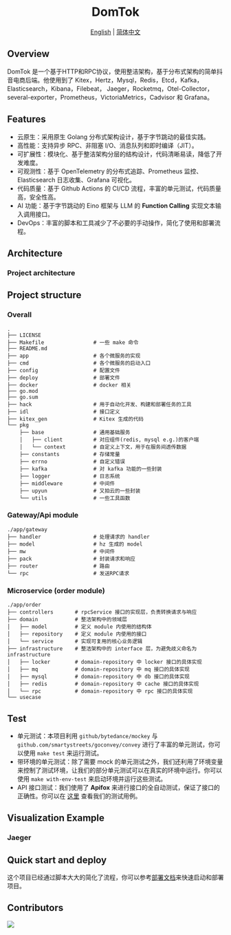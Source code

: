<div align="center">
  <h1 style="display: inline-block; vertical-align: middle;">DomTok</h1>
</div>

<div align="center">
  <a href="#overview">English</a> | <a href="deploy/README.zh.md">简体中文</a>
</div>

## Overview
DomTok 是一个基于HTTP和RPC协议，使用整洁架构，基于分布式架构的简单抖音电商后端。他使用到了 Kitex，Hertz，Mysql，Redis，Etcd，Kafka，Elasticsearch，Kibana，Filebeat，
Jaeger，Rocketmq，Otel-Collector，several-exporter，Prometheus，VictoriaMetrics，Cadvisor 和 Grafana。

## Features
- 云原生：采用原生 Golang 分布式架构设计，基于字节跳动的最佳实践。
- 高性能：支持异步 RPC、非阻塞 I/O、消息队列和即时编译（JIT）。
- 可扩展性：模块化、基于整洁架构分层的结构设计，代码清晰易读，降低了开发难度。
- 可观测性：基于 OpenTelemetry 的分布式追踪、Prometheus 监控、Elasticsearch 日志收集、Grafana 可视化。
- 代码质量：基于 Github Actions 的 CI/CD 流程，丰富的单元测试，代码质量高，安全性高。
- AI 功能：基于字节跳动的 Eino 框架与 LLM 的 **Function Calling** 实现文本输入调用接口。
- DevOps：丰富的脚本和工具减少了不必要的手动操作，简化了使用和部署流程。

## Architecture

### Project architecture


## Project structure

### Overall
```text
.
├── LICENSE
├── Makefile                # 一些 make 命令
├── README.md     
├── app                     # 各个微服务的实现
├── cmd                     # 各个微服务的启动入口
├── config                  # 配置文件
├── deploy                  # 部署文件
├── docker                  # docker 相关
├── go.mod
├── go.sum
├── hack                    # 用于自动化开发、构建和部署任务的工具
├── idl                     # 接口定义
├── kitex_gen               # Kitex 生成的代码
└── pkg
    ├── base                # 通用基础服务
    │   ├── client    	    # 对应组件(redis, mysql e.g.)的客户端
    │   └── context         # 自定义上下文，用于在服务间透传数据
    ├── constants           # 存储常量
    ├── errno               # 自定义错误
    ├── kafka               # 对 kafka 功能的一些封装
    ├── logger              # 日志系统
    ├── middleware          # 中间件
    ├── upyun               # 又拍云的一些封装
    └── utils               # 一些工具函数
```

### Gateway/Api module
```text
./app/gateway
├── handler                 # 处理请求的 handler
├── model                   # hz 生成的 model
├── mw                      # 中间件
├── pack                    # 封装请求和响应
├── router                  # 路由
└── rpc                     # 发送RPC请求
```

### Microservice (order module)
```text
./app/order
├── controllers       # rpcService 接口的实现层，负责转换请求与响应
├── domain            # 整洁架构中的领域层
│   ├── model         # 定义 module 内使用的结构体
│   ├── repository    # 定义 module 内使用的接口
│   └── service       # 实现可复用的核心业务逻辑
├── infrastructure    # 整洁架构中的 interface 层，为避免歧义命名为 infrastructure
│   ├── locker        # domain-repository 中 locker 接口的具体实现
│   ├── mq            # domain-repository 中 mq 接口的具体实现
│   ├── mysql         # domain-repository 中 db 接口的具体实现
│   ├── redis         # domain-repository 中 cache 接口的具体实现
│   └── rpc           # domain-repository 中 rpc 接口的具体实现
└── usecase
```

## Test
- 单元测试：本项目利用 `github/bytedance/mockey` 与 `github.com/smartystreets/goconvey/convey` 进行了丰富的单元测试，你可以使用 `make test` 来运行测试。  
- 带环境的单元测试：除了需要 mock 的单元测试之外，我们还利用了环境变量来控制了测试环境，让我们的部分单元测试可以在真实的环境中运行。你可以使用 `make with-env-test` 来启动环境并运行这些测试。  
- API 接口测试：我们使用了 **Apifox** 来进行接口的全自动测试，保证了接口的正确性。你可以在 [这里](https://apifox.cn/preview/5f9b1b7e-0b7b-4b3b-8b7b-7b4b3b8b7b4b) 查看我们的测试用例。

## Visualization Example

### Jaeger


## Quick start and deploy
这个项目已经通过脚本大大的简化了流程，你可以参考[部署文档](deploy/deploy.md)来快速启动和部署项目。

## Contributors

<a href="https://github.com/west2-online/DomTok/graphs/contributors">
  <img src="https://contrib.rocks/image?repo=west2-online/DomTok" />
</a>
